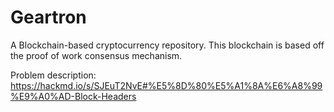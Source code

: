 # Geartron
A Blockchain-based cryptocurrency repository. This blockchain is based off the proof of work consensus mechanism. 

Problem description: https://hackmd.io/s/SJEuT2NvE#%E5%8D%80%E5%A1%8A%E6%A8%99%E9%A0%AD-Block-Headers
